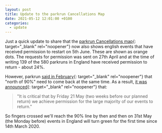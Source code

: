 ```yaml
---
layout: post
title: Update to the parkrun Cancellations Map
date: 2021-05-12 12:01:00 +0100
categories:
  - update
---
```

Just a quick update to share that the [parkrun Cancellations map](https://josh.me.uk/parkrun-cancellations/){: target="_blank" rel="noopener"}&nbsp;now also shows english events that have received permission to restart on 5th June. These are shown as orange dots. The requests for permission was sent on 27th April and at the time of writing 139 of the 580 parkruns in England have received permission to return - about 24%.

However, parkrun [said in February](https://blog.parkrun.com/uk/2021/02/26/restarting-parkrun-in-england/){: target="_blank" rel="noopener"}&nbsp;that "north of 90%" need to come back at the same time. As a result, [it was announced](https://blog.parkrun.com/uk/2021/04/30/uk-update-30-april/){: target="_blank" rel="noopener"} that:

> "It is critical that by Friday 21 May (two weeks before our planned return) we achieve permission for the large majority of our events to return."

So fingers crossed we'll reach the 90% line by then and then on 31st May (the Monday before) events in England will turn green for the first time since 14th March 2020.

